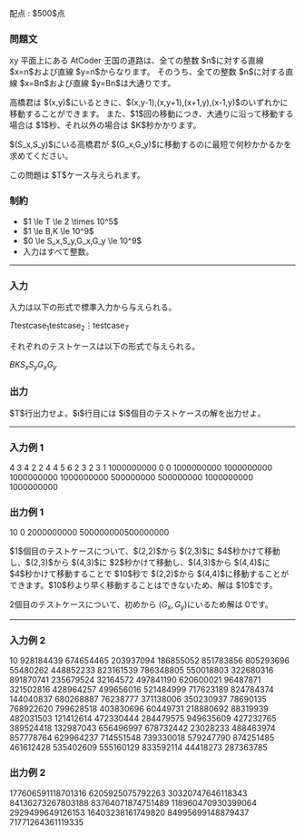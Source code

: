 
<div>

<span>

<span>

<p>
配点 : $500$点
</p>

<div>

<section>

### **問題文**

<p>
xy 平面上にある AtCoder 王国の道路は、全ての整数 $n$に対する直線 $x=n$および直線 $y=n$からなります。
そのうち、全ての整数 $n$に対する直線 $x=Bn$および直線 $y=Bn$は大通りです。
</p>

<p>
高橋君は $(x,y)$にいるときに、$(x,y-1),(x,y+1),(x+1,y),(x-1,y)$のいずれかに移動することができます。
また、$1$回の移動につき、大通りに沿って移動する場合は $1$秒、それ以外の場合は $K$秒かかります。
</p>

<p>
$(S_x,S_y)$にいる高橋君が $(G_x,G_y)$に移動するのに最短で何秒かかるかを求めてください。
</p>

<p>
この問題は $T$ケース与えられます。
</p>

</section>

</div>

<div>

<section>

### **制約**

<ul>

<li>
$1 \le T \le 2 \times 10^5$
</li>

<li>
$1 \le B,K \le 10^9$
</li>

<li>
$0 \le S_x,S_y,G_x,G_y \le 10^9$
</li>

<li>
入力はすべて整数。
</li>

</ul>

</section>

</div>

---

<div>

<div>

<section>

### **入力**

<p>
入力は以下の形式で標準入力から与えられる。
</p>

<div>

$T$$\mathrm{testcase}_1$$\mathrm{testcase}_2$$\vdots$$\mathrm{testcase}_T$
</div>

<p>
それぞれのテストケースは以下の形式で与えられる。
</p>

<div>

$B$$K$$S_x$$S_y$$G_x$$G_y$
</div>

</section>

</div>

<div>

<section>

### **出力**

<p>
$T$行出力せよ。$i$行目には $i$個目のテストケースの解を出力せよ。
</p>

</section>

</div>

</div>

---

<div>

<section>

### **入力例 1**

<div>

4
3 4 2 2 4 4
5 6 2 3 2 3
1 1000000000 0 0 1000000000 1000000000
1000000000 1000000000 500000000 500000000 1000000000 1000000000

</div>

</section>

</div>

<div>

<section>

### **出力例 1**

<div>

10
0
2000000000
500000000500000000

</div>

<p>
$1$個目のテストケースについて、$(2,2)$から $(2,3)$に $4$秒かけて移動し、$(2,3)$から $(4,3)$に $2$秒かけて移動し、$(4,3)$から $(4,4)$に $4$秒かけて移動することで $10$秒で $(2,2)$から $(4,4)$に移動することができます。$10$秒より早く移動することはできないため、解は $10$です。

$2$個目のテストケースについて、初めから $(G_x,G_y)$にいるため解は $0$です。
</p>

</section>

</div>

---

<div>

<section>

### **入力例 2**

<div>

10
928184439 674654465 203937094 186855052 851783856 805293696
55480262 448852233 823161539 786348805 550018803 322680316
891870741 235679524 32164572 497841190 620600021 96487871
321502816 428964257 499656016 521484999 717623189 824784374
144040837 680268887 76238777 371138006 350230937 78690135
768922620 799628518 403830696 60449731 218880692 88319939
482031503 121412614 472330444 284479575 949635609 427232765
389524418 132987043 656496997 678732442 23028233 488463974
857778764 629964237 714551548 739330018 579247790 874251485
461612428 535402609 555160129 833592114 44418273 287363785

</div>

</section>

</div>

<div>

<section>

### **出力例 2**

<div>

177606591118701316
6205925075792263
30320747646118343
84136273267803188
83764071874751489
118960470930399064
2929499649126153
16403238161749820
84995699148879437
71771264361119335

</div>

</section>

</div>

</span>

</span>

</div>
